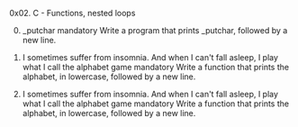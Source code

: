 0x02. C - Functions, nested loops 


0. _putchar
mandatory
Write a program that prints _putchar, followed by a new line.


1. I sometimes suffer from insomnia. And when I can't fall asleep, I play what I call the alphabet game
mandatory
Write a function that prints the alphabet, in lowercase, followed by a new line. 

1. I sometimes suffer from insomnia. And when I can't fall asleep, I play what I call the alphabet game
mandatory
Write a function that prints the alphabet, in lowercase, followed by a new line.
